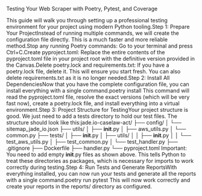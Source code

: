 Testing Your Web Scraper with Poetry, Pytest, and Coverage

This guide will walk you through setting up a professional testing environment for your project using modern Python tooling.Step 1: Prepare Your ProjectInstead of running multiple commands, we will create the configuration file directly. This is a much faster and more reliable method.Stop any running Poetry commands: Go to your terminal and press Ctrl+C.Create pyproject.toml: Replace the entire contents of the pyproject.toml file in your project root with the definitive version provided in the Canvas.Delete poetry.lock and requirements.txt: If you have a poetry.lock file, delete it. This will ensure you start fresh. You can also delete requirements.txt as it is no longer needed.Step 2: Install All DependenciesNow that you have the complete configuration file, you can install everything with a single command.poetry install
This command will read the pyproject.toml file, resolve the exact versions (which will be very fast now), create a poetry.lock file, and install everything into a virtual environment.Step 3: Project Structure for TestingYour project structure is good. We just need to add a tests directory to hold our test files. The structure should look like this:jade.io-caselaw-act/
├── config/
│   └── sitemap_jade_io.json
├── utils/
│   ├── __init__.py
│   ├── aws_utils.py
│   └── common.py
├── tests/
│   ├── __init__.py
│   ├── utils/
│   │   ├── __init__.py
│   │   └── test_aws_utils.py
│   ├── test_common.py
│   └── test_handler.py
├── .gitignore
├── Dockerfile
├── handler.py
└── pyproject.toml
Important: You need to add empty __init__.py files as shown above. This tells Python to treat these directories as packages, which is necessary for imports to work correctly during testing.Step 4: Run Tests and Generate ReportsWith everything installed, you can now run your tests and generate all the reports with a single command.poetry run pytest
This will now work correctly and create your reports in the reports/ directory as configured.
